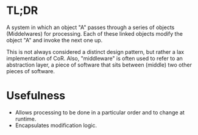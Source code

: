 # TL;DR

A system in which an object "A" passes through a series of objects (Middelwares) for processing.
Each of these linked objects modify the object "A" and invoke the next one up.

This is not always considered a distinct design pattern, but rather a lax implementation of CoR.
Also, "middleware" is often used to refer to an abstraction layer, a piece of software that sits between (middle) two other pieces of software.

# Usefulness

- Allows processing to be done in a particular order and to change at runtime.
- Encapsulates modification logic.
